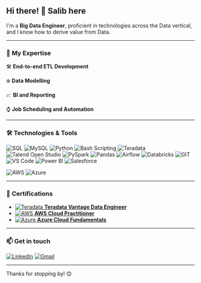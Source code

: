 ## Hi there! 👋 Salib here

I'm a **Big Data Engineer**, proficient in technologies across the Data vertical, and I know how to derive value from Data.

---
### 🚀 **My Expertise**

🛠️ **End-to-end ETL Development**

❄️ **Data Modelling**

📈 **BI and Reporting**

⌚ **Job Scheduling and Automation**

---

### 🛠️ **Technologies & Tools**

![SQL](https://img.shields.io/badge/-SQL-3776AB?logo=sqlite&logoColor=white&style=flat-square) 
![MySQL](https://img.shields.io/badge/-MySQL-4479A1?logo=mysql&logoColor=white&style=flat-square)
![Python](https://img.shields.io/badge/-Python-3776AB?logo=python&logoColor=white&style=flat-square)
![Bash Scripting](https://img.shields.io/badge/-Bash_Scripting-4EAA25?logo=gnu-bash&logoColor=white&style=flat-square)
![Teradata](https://img.shields.io/badge/-Teradata-F37440?logo=teradata&logoColor=white&style=flat-square)
![Talend Open Studio](https://img.shields.io/badge/-Talend-FF6D00?logo=talend&logoColor=white&style=flat-square)
![PySpark](https://img.shields.io/badge/-PySpark-E25A1C?logo=apache-spark&logoColor=white&style=flat-square)
![Pandas](https://img.shields.io/badge/-Pandas-150458?logo=pandas&logoColor=white&style=flat-square)
![Airflow](https://img.shields.io/badge/-Airflow-017CEE?logo=apache-airflow&logoColor=white&style=flat-square)
![Databricks](https://img.shields.io/badge/-Databricks-E25A1C?logo=databricks&logoColor=white&style=flat-square)
![GIT](https://img.shields.io/badge/-GIT-F05032?logo=git&logoColor=white&style=flat-square)
![VS Code](https://img.shields.io/badge/-VS%20Code-007ACC?logo=visual-studio-code&logoColor=white&style=flat-square)
![Power BI](https://img.shields.io/badge/-Power%20BI-F2C811?logo=power-bi&logoColor=black&style=flat-square)
![Salesforce](https://img.shields.io/badge/-Salesforce-00A1E0?logo=salesforce&logoColor=white&style=flat-square)

![AWS](https://img.shields.io/badge/-AWS-232F3E?logo=amazon-aws&logoColor=white&style=flat-square)
![Azure](https://img.shields.io/badge/-Azure-0078D4?logo=microsoft-azure&logoColor=white&style=flat-square)


---

### 📜 **Certifications**

- [![Teradata](https://img.shields.io/badge/-Teradata-F37440?logo=teradata&logoColor=white&style=flat-square) **Teradata Vantage Data Engineer**](https://www.credly.com/badges/604a8c5f-a6ff-4cec-9d28-165ef20df557/public_url)
- [![AWS](https://img.shields.io/badge/-AWS-232F3E?logo=amazon-aws&logoColor=white&style=flat-square) **AWS Cloud Practitioner**](https://www.credly.com/badges/47470af3-0ea1-4d7c-ab8b-12b3796c2d3e/public_url)
- [![Azure](https://img.shields.io/badge/-Azure-0078D4?logo=microsoft-azure&logoColor=white&style=flat-square) **Azure Cloud Fundamentals**](https://www.credly.com/badges/e923f051-09e6-42a0-9f88-9c39b356c615/public_url)

---

### 📫 **Get in touch**

[![LinkedIn](https://img.shields.io/badge/-LinkedIn-0077B5?logo=linkedin&logoColor=white&style=flat-square)](https://www.linkedin.com/in/YOUR-LINKEDIN-ID)
[![Gmail](https://img.shields.io/badge/-Gmail-D14836?logo=gmail&logoColor=white&style=flat-square)](mailto:YOUR-EMAIL@gmail.com)

---

Thanks for stopping by! 😊
